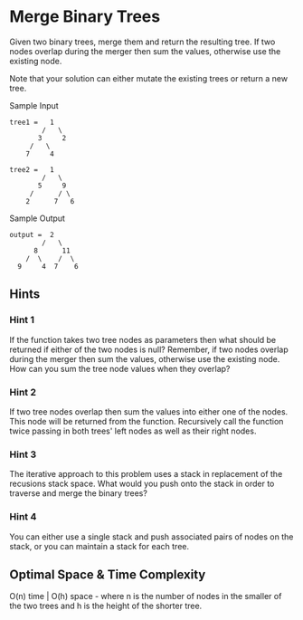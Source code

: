 # Merge Binary Trees

Given two binary trees, merge them and return the resulting tree. If two nodes overlap during the merger then sum the values, otherwise use the existing node.

Note that your solution can either mutate the existing trees or return a new tree.

Sample Input

```
tree1 =   1
        /   \
       3     2
     /   \
    7     4

tree2 =   1
        /   \
       5     9
     /      / \
    2      7   6
```

Sample Output

```
output =  2
        /   \
      8      11
    /  \    /  \
  9     4  7    6
```

## Hints

### Hint 1

If the function takes two tree nodes as parameters then what should be returned if either of the two nodes is null? Remember, if two nodes overlap during the merger then sum the values, otherwise use the existing node. How can you sum the tree node values when they overlap?

### Hint 2

If two tree nodes overlap then sum the values into either one of the nodes. This node will be returned from the function. Recursively call the function twice passing in both trees' left nodes as well as their right nodes.

### Hint 3

The iterative approach to this problem uses a stack in replacement of the recusions stack space. What would you push onto the stack in order to traverse and merge the binary trees?

### Hint 4

You can either use a single stack and push associated pairs of nodes on the stack, or you can maintain a stack for each tree.

## Optimal Space & Time Complexity

O(n) time | O(h) space - where n is the number of nodes in the smaller of the two trees and h is the height of the shorter tree.
